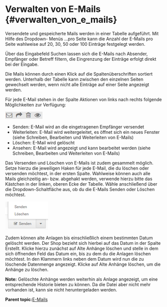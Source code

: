 # Verwalten von E-Mails {#verwalten_von_e_mails}

Versendete und gespeicherte Mails werden in einer Tabelle aufgeführt. Mit Hilfe des Dropdown- Menüs ...pro Seite kann die Anzahl der E-Mails pro Seite wahlweise auf 20, 30, 50 oder 100 Einträge festgelegt werden.

Über das Eingabefeld Suchen lassen sich die E-Mails nach Absender, Empfänger oder Betreff filtern, die Eingrenzung der Einträge erfolgt direkt bei der Eingabe.

Die Mails können durch einen Klick auf die Spaltenüberschriften sortiert werden. Unterhalb der Tabelle kann zwischen den einzelnen Seiten gewechselt werden, wenn nicht alle Einträge auf einer Seite angezeigt werden.

Für jede E-Mail stehen in der Spalte Aktionen von links nach rechts folgende Möglichkeiten zur Verfügung:

![](Bilder/Icons/EMailAktionen.PNG)

-   Senden: E-Mail wird an die eingetragenen Empfänger versendet
-   Weiterleiten: E-Mail wird weitergeleitet, es öffnet sich ein neues Fenster \(siehe Schreiben, Bearbeiten und Weiterleiten von E-Mails\)
-   Löschen: E-Mail wird gelöscht
-   Ansehen: E-Mail wird angezeigt und kann bearbeitet werden \(siehe Schreiben, Bearbeiten und Weiterleiten von E-Mails\)

Das Versenden und Löschen von E-Mails ist zudem gesammelt möglich. Setze hierzu die jeweiligen Haken für jede E-Mail, die du löschen oder versenden möchtest, in der ersten Spalte. Wahlweise können auch alle Mails gleichzeitig an- bzw. abgehakt werden, verwende hierzu bitte das Kästchen in der linken, oberen Ecke der Tabelle. Wähle anschließend über die Dropdown-Schaltfläche aus, ob du die E-Mails Senden oder Löschen möchtest.

![](Bilder/Abb174_SchaltflaecheSendenLoeschen.png "Schaltfläche Senden/Löschen")

Zudem können alte Anlagen bis einschließlich einem bestimmten Datum gelöscht werden. Der Shop bezieht sich hierbei auf das Datum in der Spalte Erstellt. Klicke hierzu zunächst auf Alte Anhänge löschen und stelle in dem sich öffnenden Feld das Datum ein, bis zu dem du die Anlagen löschen möchtest. In den Klammern links neben dem Datum wird nun die zu löschende Datenmenge angezeigt. Klicke auf Alte Anhänge löschen, um die Anhänge zu löschen.

**Note:** Gelöschte Anhänge werden weiterhin als Anlage angezeigt, um eine entsprechende Historie bieten zu können. Da die Datei aber nicht mehr vorhanden ist, kann sie nicht heruntergeladen werden.

**Parent topic:**[E-Mails](12_7_E_Mails.md)

